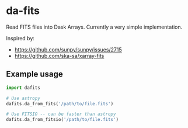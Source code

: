 # da-fits

Read FITS files into Dask Arrays. Currently a very simple implementation.

Inspired by:
- https://github.com/sunpy/sunpy/issues/2715
- https://github.com/ska-sa/xarray-fits

## Example usage

```python
import dafits

# Use astropy
dafits.da_from_fits('/path/to/file.fits')

# Use FITSIO -- can be faster than astropy
dafits.da_from_fitsio('/path/to/file.fits')
```
